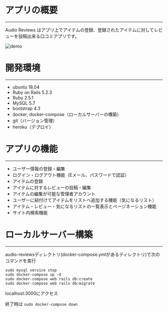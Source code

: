 # アプリの概要
---
Audio Reviews はアプリ上でアイテムの登録、登録されたアイテムに対してレビューを投稿出来る口コミアプリです。

![demo](https://raw.github.com/wiki/yutaro256/audio-reviews/images/demo.gif)

# 開発環境
---
* ubuntu 18.04
* Ruby on Rails 5.2.3
* Ruby 2.5.1
* MySQL 5.7
* bootstrap 4.3
* docker, docker-compose（ローカルサーバーの構築）
* git（バージョン管理）
* heroku（デプロイ）

# アプリの機能
---
* ユーザー情報の登録・編集
* ログイン・ログアウト機能（Eメール、パスワードで認証）
* アイテムの登録
* アイテムに対するレビューの投稿・編集
* アイテムの編集が可能な管理者アカウント
* ユーザーに紐付けてアイテムをリストへ追加する機能（気になるリスト）
* アイテム・レビュー・気になるリストの一覧表示とページネーション機能
* サイト内検索機能


# ローカルサーバー構築
---
audio-reviewsディレクトリ(docker-compose.ymlがあるディレクトリ)で次のコマンドを実行  

`sudo mysql service stop`  
`sudo docker-compose up -d`  
`sudo docker-compose web rails db:create`  
`sudo docker-compose web rails db:migrate`  

localhost:3000にアクセス  

終了時は  `sudo docker-compose down`